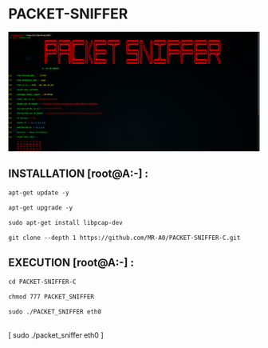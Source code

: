 # PACKET-SNIFFER

![MY Image](https://github.com/MR-A0/PACKET-SNIFFER-C/blob/c19d8685ebfe263dde7cda20fa031a7c9611f7a4/Screenshot%202024-12-18%20121042.png)


## INSTALLATION [root@A:-] :

```
apt-get update -y
```
```
apt-get upgrade -y
```
```
sudo apt-get install libpcap-dev 
```
```
git clone --depth 1 https://github.com/MR-A0/PACKET-SNIFFER-C.git
```


## EXECUTION [root@A:-] :

```
cd PACKET-SNIFFER-C
```
```
chmod 777 PACKET_SNIFFER
```
```
sudo ./PACKET_SNIFFER eth0
```
<br>
[ sudo ./packet_sniffer eth0 ]
